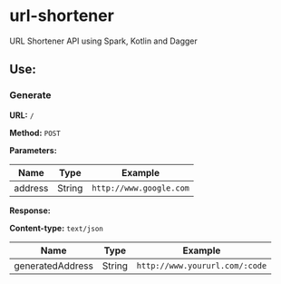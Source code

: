 # url-shortener
URL Shortener API using Spark, Kotlin and Dagger

## Use:

### Generate

**URL:** ` / `

**Method:** ` POST ` 

**Parameters:**

|Name     |Type    |Example                  | 
|---------|:------:|-------------------------|
| address | String | `http://www.google.com` |


**Response:**

**Content-type:** `text/json` 

|Name     |Type    |Example                  | 
|---------|:------:|-------------------------|
| generatedAddress | String | `http://www.yoururl.com/:code` |
